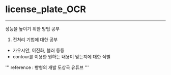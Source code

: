 # license_plate_OCR
---

성능을 높이기 위한 방법 공부

1. 전처리 기법에 대한 공부
 - 가우시안, 이진화, 블러 등등
 - contour를 이용한 원하는 내용이 맞는지에 대한 식별
 
 
 '''
 reference : 빵형의 개발 도상국 유튜브
 '''
